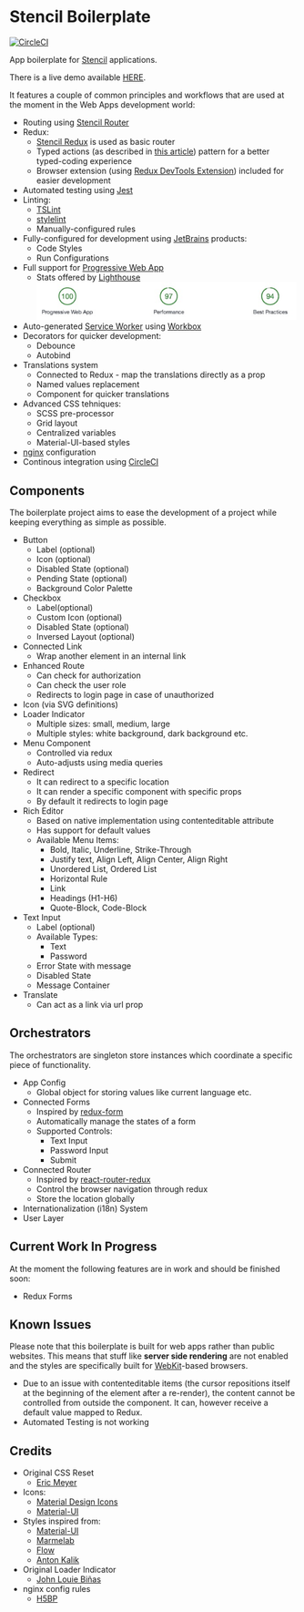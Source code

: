 # Stencil Boilerplate
[![CircleCI](https://circleci.com/gh/bfmatei/stencil-boilerplate/tree/master.svg?style=svg)](https://circleci.com/gh/bfmatei/stencil-boilerplate/tree/master)

App boilerplate for [Stencil](https://stenciljs.com/) applications.

There is a live demo available [HERE](https://stencil-boilerplate.bmatei.com).

It features a couple of common principles and workflows that are used at the moment in the Web Apps development world:
   * Routing using [Stencil Router](https://github.com/ionic-team/stencil-router)
   * Redux:
      * [Stencil Redux](https://github.com/ionic-team/stencil-redux) is used as basic router
      * Typed actions (as described in [this article](https://medium.com/@martin_hotell/redux-typescript-typed-actions-with-less-keystrokes-d984063901d)) pattern for a better typed-coding experience 
      * Browser extension (using [Redux DevTools Extension](https://github.com/zalmoxisus/redux-devtools-extension)) included for easier development
   * Automated testing using [Jest](https://facebook.github.io/jest/)
   * Linting:
      * [TSLint](https://palantir.github.io/tslint/)
      * [stylelint](https://stylelint.io/) 
      * Manually-configured rules
   * Fully-configured for development using [JetBrains](https://www.jetbrains.com/) products:
      * Code Styles
      * Run Configurations
   * Full support for [Progressive Web App](https://developers.google.com/web/progressive-web-apps/)
      * Stats offered by [Lighthouse](https://developers.google.com/web/tools/lighthouse/)
      ![Alt text](docs/assets/stats.jpg?raw=true "Lighthouse Report")
   * Auto-generated [Service Worker](https://developers.google.com/web/fundamentals/primers/service-workers/) using [Workbox](https://developers.google.com/web/tools/workbox/)
   * Decorators for quicker development:
      * Debounce
      * Autobind
   * Translations system
      * Connected to Redux - map the translations directly as a prop
      * Named values replacement
      * Component for quicker translations
   * Advanced CSS tehniques:
      * SCSS pre-processor
      * Grid layout
      * Centralized variables
      * Material-UI-based styles
   * [nginx](https://nginx.org/) configuration
   * Continous integration using [CircleCI](https://circleci.com/)

## Components
The boilerplate project aims to ease the development of a project while keeping everything as simple as possible.

* Button
   * Label (optional)
   * Icon (optional)
   * Disabled State (optional)
   * Pending State (optional)
   * Background Color Palette
* Checkbox
   * Label(optional)
   * Custom Icon (optional)
   * Disabled State (optional)
   * Inversed Layout (optional)
* Connected Link
   * Wrap another element in an internal link
* Enhanced Route
   * Can check for authorization
   * Can check the user role
   * Redirects to login page in case of unauthorized
* Icon (via SVG definitions)
* Loader Indicator
   * Multiple sizes: small, medium, large
   * Multiple styles: white background, dark background etc.
* Menu Component
   * Controlled via redux
   * Auto-adjusts using media queries
* Redirect
   * It can redirect to a specific location
   * It can render a specific component with specific props
   * By default it redirects to login page
* Rich Editor
   * Based on native implementation using contenteditable attribute
   * Has support for default values
   * Available Menu Items:
      * Bold, Italic, Underline, Strike-Through
      * Justify text, Align Left, Align Center, Align Right
      * Unordered List, Ordered List
      * Horizontal Rule
      * Link
      * Headings (H1-H6)
      * Quote-Block, Code-Block
* Text Input
   * Label (optional)
   * Available Types:
      * Text
      * Password
   * Error State with message
   * Disabled State
   * Message Container
* Translate
   * Can act as a link via url prop
   
## Orchestrators
The orchestrators are singleton store instances which coordinate a specific piece of functionality.

* App Config
   * Global object for storing values like current language etc.
* Connected Forms
   * Inspired by [redux-form](https://redux-form.com/)
   * Automatically manage the states of a form
   * Supported Controls:
      * Text Input
      * Password Input
      * Submit
* Connected Router
   * Inspired by [react-router-redux](https://github.com/ReactTraining/react-router/tree/master/packages/react-router-redux)
   * Control the browser navigation through redux
   * Store the location globally
* Internationalization (i18n) System
* User Layer

## Current Work In Progress
At the moment the following features are in work and should be finished soon:
   * Redux Forms

## Known Issues
Please note that this boilerplate is built for web apps rather than public websites. This means that stuff like **server side rendering** are not enabled and the styles are specifically built for [WebKit](https://webkit.org/)-based browsers.

* Due to an issue with contenteditable items (the cursor repositions itself at the beginning of the element after a re-render), the content cannot be controlled from outside the component. It can, however receive a default value mapped to Redux.
* Automated Testing is not working 

## Credits
* Original CSS Reset
   * [Eric Meyer](https://meyerweb.com/eric/tools/css/reset/) 
* Icons:
   * [Material Design Icons](https://materialdesignicons.com)
   * [Material-UI](http://www.material-ui.com/)
* Styles inspired from:
   * [Material-UI](http://www.material-ui.com/)
   * [Marmelab](https://marmelab.com)
   * [Flow](https://flowdash.co)
   * [Anton Kalik](https://dribbble.com/idedy)
* Original Loader Indicator
   * [John Louie Biñas](https://codepen.io/johnlouie04/pen/LEoOGV)
* nginx config rules
   * [H5BP](https://github.com/h5bp/server-configs-nginx)
